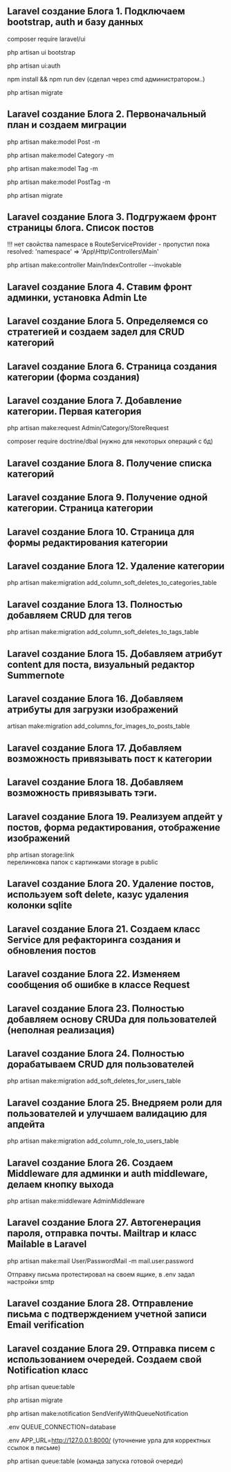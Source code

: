 ## Laravel создание Блога 1. Подключаем bootstrap, auth и базу данных
composer require laravel/ui

php artisan ui bootstrap

php artisan ui:auth

npm install && npm run dev (сделал через cmd администратором..)

php artisan migrate

## Laravel создание Блога 2. Первоначальный план и создаем миграции

php artisan make:model Post -m

php artisan make:model Category -m

php artisan make:model Tag -m

php artisan make:model PostTag -m

php artisan migrate

## Laravel создание Блога 3. Подгружаем фронт страницы блога. Список постов

!!! нет свойства namespace в RouteServiceProvider - пропустил пока<br>resolved: 'namespace' => 'App\Http\Controllers\Main'

php artisan make:controller Main/IndexController --invokable

## Laravel создание Блога 4. Ставим фронт админки, установка Admin Lte

## Laravel создание Блога 5. Определяемся со стратегией и создаем задел для CRUD категорий

## Laravel создание Блога 6. Страница создания категории (форма создания)

## Laravel создание Блога 7. Добавление категории. Первая категория

php artisan make:request Admin/Category/StoreRequest

composer require doctrine/dbal (нужно для некоторых операций с бд)

## Laravel создание Блога 8. Получение списка категорий

## Laravel создание Блога 9. Получение одной категории. Страница категории

## Laravel создание Блога 10. Страница для формы редактирования категории

## Laravel создание Блога 12. Удаление категории

php artisan make:migration add_column_soft_deletes_to_categories_table

## Laravel создание Блога 13. Полностью добавляем CRUD для тегов

php artisan make:migration add_column_soft_deletes_to_tags_table

## Laravel создание Блога 15. Добавляем атрибут content для поста, визуальный редактор Summernote

## Laravel создание Блога 16. Добавляем атрибуты для загрузки изображений

artisan make:migration add_columns_for_images_to_posts_table

## Laravel создание Блога 17. Добавляем возможность привязывать пост к категории

## Laravel создание Блога 18. Добавляем возможность привязывать тэги.

## Laravel создание Блога 19. Реализуем апдейт у постов, форма редактирования, отображение изображений

php artisan storage:link<br>
перелинковка папок с картинками storage в public

## Laravel создание Блога 20. Удаление постов, используем soft delete, казус удаления колонки sqlite

## Laravel создание Блога 21. Создаем класс Service для рефакторинга создания и обновления постов

## Laravel создание Блога 22. Изменяем сообщения об ошибке в классе Request

## Laravel создание Блога 23. Полностью добавляем основу CRUDа для пользователей (неполная реализация)

## Laravel создание Блога 24. Полностью дорабатываем CRUD для пользователей

php artisan make:migration add_soft_deletes_for_users_table

## Laravel создание Блога 25. Внедряем роли для пользователей и улучшаем валидацию для апдейта

php artisan make:migration add_column_role_to_users_table

## Laravel создание Блога 26. Создаем Middleware для админки и auth middleware, делаем кнопку выхода

php artisan make:middleware AdminMiddleware

## Laravel создание Блога 27. Автогенерация пароля, отправка почты. Mailtrap и класс Mailable в Laravel

php artisan make:mail User/PasswordMail -m mail.user.password

Отправку письма протестировал на своем ящике, в .env задал настройки smtp

## Laravel создание Блога 28. Отправление письма с подтверждением учетной записи Email verification

## Laravel создание Блога 29. Отправка писем с использованием очередей. Создаем свой Notification класс

php artisan queue:table

php artisan migrate

php artisan make:notification SendVerifyWithQueueNotification

.env QUEUE_CONNECTION=database

.env APP_URL=http://127.0.0.1:8000/ (уточнение урла для корректных ссылок в письме)

php artisan queue:table (команда запуска готовой очереди)


